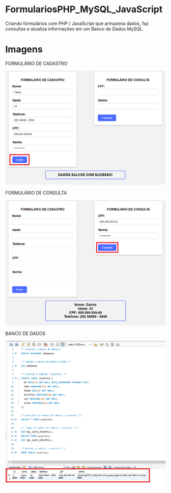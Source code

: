 # FormulariosPHP_MySQL_JavaScript
 Criando formulários com PHP / JavaScript que armazena dados, faz consultas e atualiza informações em um Banco de Dados MySQL.

# Imagens
<p float="left">
<p> FORMULÁRIO DE CADASTRO </p>
<img src="/images/cadastro.png?raw=true">
<p> FORMULÁRIO DE CONSULTA </p>
<img src="/images/consulta.png?raw=true">
<p> BANCO DE DADOS </p>
<img src="/images/banco.png?raw=true">
</p>
